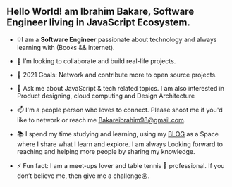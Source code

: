 ## Hello World! am Ibrahim Bakare, Software Engineer living in JavaScript Ecosystem.


- 💡I am a **Software Engineer** passionate about technology and always learning with (Books && internet).
 
- 👯 I’m looking to collaborate and build real-life projects.
 
- 🤔 2021 Goals: Network and contribute more to open source projects.

- 💬 Ask me about JavaScript & tech related topics. I am also interested in Product designing, cloud computing and Design Architecture
 
- 📫 I'm a people person who loves to connect. Please shoot me if you'd like to network or reach me [Bakareibrahim98@gmail.com](Bakareibrahim98@gmail.com).

- 📚 I spend my time studying and learning, using my [BLOG](https://brymmobaggins.hashnode.dev/) as a Space where I share what I learn and explore. I am always Looking forward to reaching and helping more people by sharing my knowledge.
 
- ⚡ Fun fact: I am a meet-ups lover and table tennis 🏓 professional. If you don’t believe me, then give me a challenge😝.











